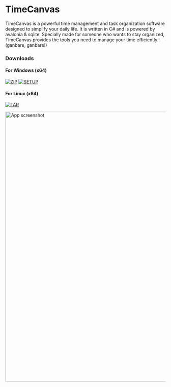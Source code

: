 # TimeCanvas

TimeCanvas is a powerful time management and task organization software designed to simplify your daily life. It is written in C# and is powered by avalonia & sqlite. Specially made for someone who wants to stay organized, TimeCanvas provides the tools you need to manage your time efficiently.! (ganbare, ganbare!)

### Downloads ###

#### For Windows (x64)
[![ZIP](https://img.shields.io/badge/win-x64.7z%20[30.9MB]-blue)](https://github.com/Pahasara/TimeCanvas/releases/download/1.1.0/win-x64.7z)
[![SETUP](https://img.shields.io/badge/Setup.exe%20[33.6MB]-darkgreen)](https://github.com/Pahasara/TimeCanvas/releases/download/1.1.0/setup.exe)

#### For Linux (x64)
[![TAR](https://img.shields.io/badge/linux-x64.tr.xz%20[30.6MB]-blue)](https://github.com/Pahasara/TimeCanvas/releases/download/1.1.0/linux-x64.7z)

<img width="848" alt="App screenshot" src="https://github.com/Pahasara/TimeCanvas/assets/46932317/b0617432-e778-419c-93c5-cdd48cb0bf15">
